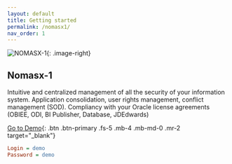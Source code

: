 ```yaml
---
layout: default
title: Getting started
permalink: /nomasx1/
nav_order: 1
---
```


![NOMASX-1](../../assets/nomasx1.png){: .image-right}
## Nomasx-1
Intuitive and centralized management of all the security of your information system. Application consolidation, user rights management, conflict management (SOD). Compliancy with your Oracle license agreements (OBIEE, ODI, BI Publisher, Database, JDEdwards)

[Go to Demo](http://dev.nomana-it.fr:3000/){: .btn .btn-primary .fs-5 .mb-4 .mb-md-0 .mr-2 target="_blank"} 

```ini
Login = demo
Password = demo
```

